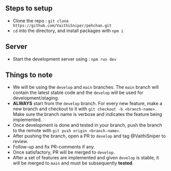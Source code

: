 ## Steps to setup
- Clone the repo : `git clone https://github.com/VaithiSniper/pehchan.git`
- `cd` into the directory, and install packages with `npm i`

## Server
- Start the development server using : `npm run dev`

## Things to note
- We will be using the `develop` and `main` branches. The `main` branch will contain the latest stable code and the `develop` will be used for development/staging.
- **ALWAYS** start from the `develop` branch. For every new feature, make a new branch and checkout to it with `git checkout -b <branch-name>`. Make sure the branch name is verbose and indicates the feature being implemented.
- Once development is done and tested in your branch, push the branch to the remote with `git push origin <branch-name>`.
- After pushing the branch, open a PR to `develop` and tag @VaithiSniper to review.
- Follow-up and fix PR-comments if any.
- Once satisfactory, PR will be merged to `develop`.
- After a set of features are implemented and given `develop` is stable, it will be merged to `main` and must be subsequently **tested**.
